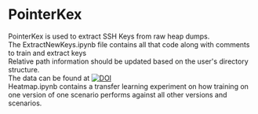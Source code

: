 # PointerKex

PointerKex is used to extract SSH Keys from raw heap dumps.  
The ExtractNewKeys.ipynb file contains all that code along with comments to train and extract keys  
Relative path information should be updated based on the user's directory structure.  
The data can be found at [![DOI](https://zenodo.org/badge/DOI/10.5281/zenodo.7014775.svg)](https://doi.org/10.5281/zenodo.7014775)  
Heatmap.ipynb contains a transfer learning experiment on how training on one version of one scenario performs against all other versions and scenarios.
